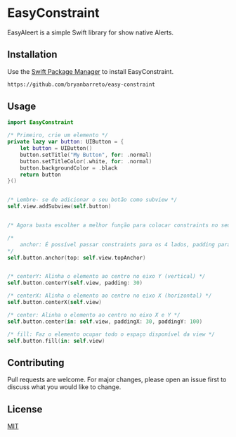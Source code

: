 # EasyConstraint

EasyAleert is a simple Swift library for show native Alerts.

## Installation

Use the [Swift Package Manager](https://developer.apple.com/documentation/xcode/adding_package_dependencies_to_your_app) to install EasyConstraint.

```bash
https://github.com/bryanbarreto/easy-constraint
```

## Usage

```swift
import EasyConstraint

/* Primeiro, crie um elemento */
private lazy var button: UIButton = {
    let button = UIButton()
    button.setTitle("My Button", for: .normal)
    button.setTitleColor(.white, for: .normal)
    button.backgroundColor = .black
    return button
}()


/* Lembre- se de adicionar o seu botão como subview */
self.view.addSubview(self.button)


/* Agora basta escolher a melhor função para colocar constraints no seu elemento: */

/*
    anchor: É possível passar constraints para os 4 lados, padding para os 4 lados, bem como width e height do elemento  
*/
self.button.anchor(top: self.view.topAnchor)


/* centerY: Alinha o elemento ao centro no eixo Y (vertical) */
self.button.centerY(self.view, padding: 30)

/* centerX: Alinha o elemento ao centro no eixo X (horizontal) */
self.button.centerX(self.view)

/* center: Alinha o elemento ao centro no eixo X e Y */
self.button.center(in: self.view, paddingX: 30, paddingY: 100)

/* fill: Faz o elemento ocupar todo o espaço disponível da view */
self.button.fill(in: self.view)
```


## Contributing
Pull requests are welcome. For major changes, please open an issue first to discuss what you would like to change.

## License
[MIT](https://choosealicense.com/licenses/mit/)


